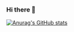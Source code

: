 ### Hi there 👋
[![Anurag's GitHub stats](https://github-readme-stats.vercel.app/api?username=0oHo0)](https://github.com/anuraghazra/github-readme-stats)


<!--
**0oHo0/0oHo0** is a ✨ _special_ ✨ repository because its `README.md` (this file) appears on your GitHub profile.

Here are some ideas to get you started:

- 🔭 I’m currently working on ...
- 🌱 I’m currently learning ...
- 👯 I’m looking to collaborate on ...
- 🤔 I’m looking for help with ...
- 💬 Ask me about ...
- 📫 How to reach me: ...
- 😄 Pronouns: ...
- ⚡ Fun fact: ...
-->
